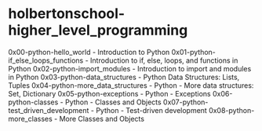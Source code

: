 # holbertonschool-higher_level_programming

0x00-python-hello_world - Introduction to Python
0x01-python-if_else_loops_functions - Introduction to if, else, loops, and functions in Python
0x02-python-import_modules - 
Introduction to import and modules in Python
0x03-python-data_structures - 
Python Data Structures: Lists, Tuples
0x04-python-more_data_structures - 
Python - More data structures: Set, Dictionary
0x05-python-exceptions - 
Python - Exceptions
0x06-python-classes - 
Python - Classes and Objects
0x07-python-test_driven_development - 
Python - Test-driven development
0x08-python-more_classes - 
More Classes and Objects
